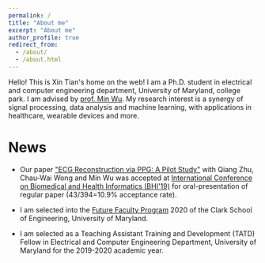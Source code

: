 ```yaml
---
permalink: /
title: "About me"
excerpt: "About me"
author_profile: true
redirect_from: 
  - /about/
  - /about.html
---
```


Hello! This is Xin Tian's home on the web! I am a Ph.D. student in electrical and computer engineering department, University of Maryland, college park. I am advised by [prof. Min Wu](https://user.eng.umd.edu/~minwu/). My research interest is a synergy of signal processing, data analysis and machine learning, with applications in healthcare, wearable devices and more.  

News
======

* Our paper ["ECG Reconstruction via PPG: A Pilot Study"](https://arxiv.org/abs/1904.10481) with Qiang Zhu, Chau-Wai Wong and Min Wu was accepted at [International Conference on Biomedical and Health Informatics (BHI'19)](https://www.bhi-bsn-2019.org/bhi/) for oral-presentation of regular paper (43/394=10.9% acceptance rate).

* I am selected into the [Future Faculty Program](https://eng.umd.edu/future-faculty-program) 2020 of the Clark School of Engineering, University of Maryland.

* I am selected as a Teaching Assistant Training and Development (TATD) Fellow in Electrical and Computer Engineering Department, University of Maryland for the 2019-2020 academic year. 



